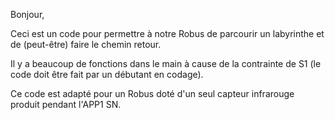Bonjour,

Ceci est un code pour permettre à notre Robus de parcourir un labyrinthe et de (peut-être) faire le chemin retour.

Il y a beaucoup de fonctions dans le main à cause de la contrainte de S1 (le code doit être fait par un débutant en codage).

Ce code est adapté pour un Robus doté d'un seul capteur infrarouge produit pendant l'APP1 SN.
